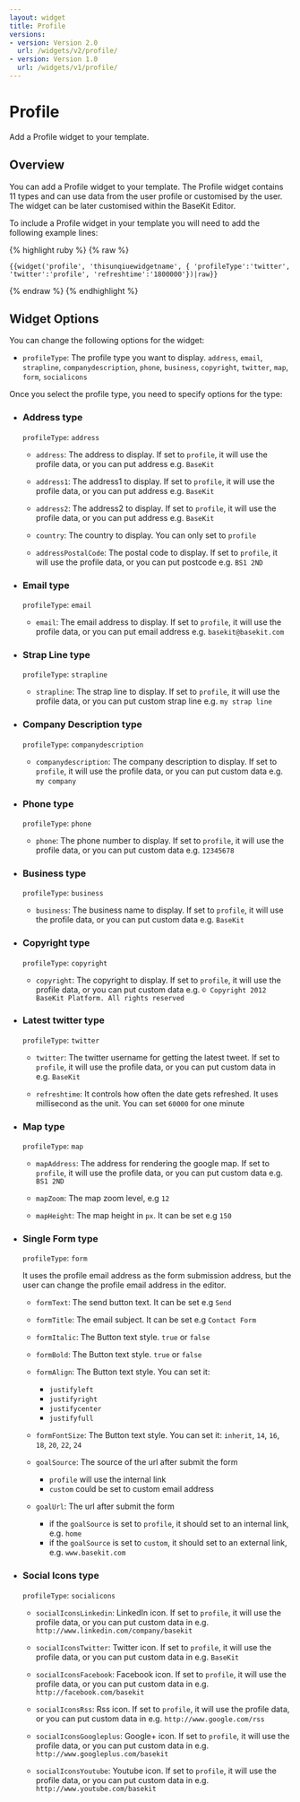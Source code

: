 ```yaml
---
layout: widget
title: Profile
versions:
- version: Version 2.0
  url: /widgets/v2/profile/
- version: Version 1.0
  url: /widgets/v1/profile/
---
```


# Profile

Add a Profile widget to your template.

## Overview

You can add a Profile widget to your template. The Profile widget contains 11 types and can use data from the user profile or customised by the user. The widget can be later customised within the BaseKit Editor. 

To include a Profile widget in your template you will need to add the following example lines:

{% highlight ruby %}
{% raw %}

	{{widget('profile', 'thisunqiuewidgetname', { 'profileType':'twitter', 'twitter':'profile', 'refreshtime':'1800000'})|raw}}

{% endraw %}
{% endhighlight %}

## Widget Options

You can change the following options for the widget:

* ```profileType```: The profile type you want to display. ```address```, ```email```, ```strapline```, ```companydescription```, ```phone```, ```business```, ```copyright```, ```twitter```, ```map```, ```form```, ```socialicons```

Once you select the profile type, you need to specify options for the type:

* ### Address type
  ```profileType```: ```address```

  * ```address```: The address to display. If set to ```profile```, it will use the profile data, or you can put address e.g. ```BaseKit```

  * ```address1```: The address1 to display. If set to ```profile```, it will use the profile data, or you can put address e.g. ```BaseKit```

  * ```address2```: The address2 to display. If set to ```profile```, it will use the profile data, or you can put address e.g. ```BaseKit```

  * ```country```: The country to display. You can only set to ```profile```

  * ```addressPostalCode```: The postal code to display. If set to ```profile```, it will use the profile data, or you can put postcode e.g. ```BS1 2ND```

* ### Email type
  ```profileType```: ```email```

  * ```email```: The email address to display. If set to ```profile```, it will use the profile data, or you can put email address e.g. ```basekit@basekit.com```

* ### Strap Line type
  ```profileType```: ```strapline```

  * ```strapline```: The strap line to display. If set to ```profile```, it will use the profile data, or you can put custom strap line e.g. ```my strap line```

* ### Company Description type
  ```profileType```: ```companydescription```

  * ```companydescription```: The company description to display. If set to ```profile```, it will use the profile data, or you can put custom data e.g. ```my company```

* ### Phone type
  ```profileType```: ```phone```

  * ```phone```: The phone number to display. If set to ```profile```, it will use the profile data, or you can put custom data e.g. ```12345678```

* ### Business type
  ```profileType```: ```business```

  * ```business```: The business name to display. If set to ```profile```, it will use the profile data, or you can put custom data e.g. ```BaseKit```

* ### Copyright type
  ```profileType```: ```copyright```

  * ```copyright```: The copyright to display. If set to ```profile```, it will use the profile data, or you can put custom data e.g. ```© Copyright 2012 BaseKit Platform. All rights reserved```

* ### Latest twitter type
  ```profileType```: ```twitter```

  * ```twitter```: The twitter username for getting the latest tweet. If set to ```profile```, it will use the profile data, or you can put custom data in e.g. ```BaseKit```

  * ```refreshtime```: It controls how often the date gets refreshed. It uses millisecond as the unit. You can set ```60000``` for one minute

* ### Map type
  ```profileType```: ```map```

  * ```mapAddress```: The address for rendering the google map. If set to ```profile```, it will use the profile data, or you can put custom data e.g. ```BS1 2ND```

  * ```mapZoom```: The map zoom level, e.g ```12```

  * ```mapHeight```: The map height in ```px```. It can be set e.g ```150```

* ### Single Form type
  ```profileType```: ```form```

  It uses the profile email address as the form submission address, but the user can change the profile email address in the editor.

  * ```formText```: The send button text. It can be set e.g ```Send```

  * ```formTitle```: The email subject. It can be set e.g ```Contact Form```

  * ```formItalic```: The Button text style. ```true``` or ```false```

  * ```formBold```: The Button text style. ```true``` or ```false```

  * ```formAlign```: The Button text style. You can set it:

    * ```justifyleft```
    * ```justifyright```
    * ```justifycenter```
    * ```justifyfull```

  * ```formFontSize```: The Button text style. You can set it: ```inherit```, ```14```, ```16```, ```18```, ```20```, ```22```, ```24```

  * ```goalSource```: The source of the url after submit the form
    * ```profile``` will use the internal link
    * ```custom``` could be set to custom email address

  * ```goalUrl```: The url after submit the form
  
    * if the ```goalSource``` is set to ```profile```, it should set to an internal link, e.g. ```home``` 
    * if the ```goalSource``` is set to ```custom```, it should set to an external link, e.g. ```www.basekit.com```

* ### Social Icons type
  ```profileType```: ```socialicons```

  * ```socialIconsLinkedin```: LinkedIn icon. If set to ```profile```, it will use the profile data, or you can put custom data in e.g. ```http://www.linkedin.com/company/basekit‎```

  * ```socialIconsTwitter```: Twitter icon. If set to ```profile```, it will use the profile data, or you can put custom data in e.g. ```BaseKit```

  * ```socialIconsFacebook```: Facebook icon. If set to ```profile```, it will use the profile data, or you can put custom data in e.g. ```http://facebook.com/basekit‎```

  * ```socialIconsRss```: Rss icon. If set to ```profile```, it will use the profile data, or you can put custom data in e.g. ```http://www.google.com/rss```

  * ```socialIconsGoogleplus```: Google+ icon. If set to ```profile```, it will use the profile data, or you can put custom data in e.g. ```http://www.googleplus.com/basekit‎```

  * ```socialIconsYoutube```: Youtube icon. If set to ```profile```, it will use the profile data, or you can put custom data in e.g. ```http://www.youtube.com/basekit‎```
  